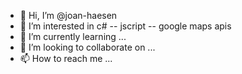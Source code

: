 - 👋 Hi, I’m @joan-haesen
- 👀 I’m interested in c# -- jscript -- google maps apis
- 🌱 I’m currently learning ...
- 💞️ I’m looking to collaborate on ...
- 📫 How to reach me ...

<!---
joan-haesen/joan-haesen is a ✨ special ✨ repository because its `README.md` (this file) appears on your GitHub profile.
You can click the Preview link to take a look at your changes.
--->
